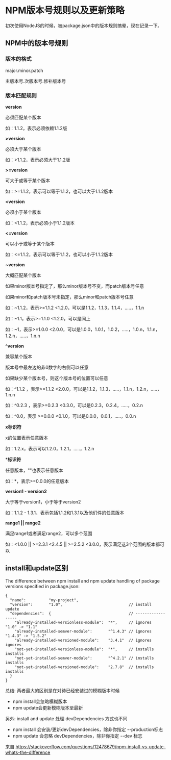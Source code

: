 # NPM版本号规则以及更新策略

初次使用NodeJS的时候，被package.json中的版本规则搞晕，现在记录一下。

## NPM中的版本号规则

### 版本的格式

major.minor.patch

主版本号.次版本号.修补版本号

### 版本匹配规则

**version**

必须匹配某个版本

如：1.1.2，表示必须依赖1.1.2版

**>version**

必须大于某个版本

如：>1.1.2，表示必须大于1.1.2版


**>=version**

可大于或等于某个版本

如：>=1.1.2，表示可以等于1.1.2，也可以大于1.1.2版本

**<version**

必须小于某个版本 

如：<1.1.2，表示必须小于1.1.2版本

**<=version**

可以小于或等于某个版本

如：<=1.1.2，表示可以等于1.1.2，也可以小于1.1.2版本

**~version**

大概匹配某个版本

如果minor版本号指定了，那么minor版本号不变，而patch版本号任意

如果minor和patch版本号未指定，那么minor和patch版本号任意

如：~1.1.2，表示>=1.1.2 <1.2.0，可以是1.1.2，1.1.3，1.1.4，.....，1.1.n 

如：~1.1，表示>=1.1.0 <1.2.0，可以是同上

如：~1，表示>=1.0.0 <2.0.0，可以是1.0.0，1.0.1，1.0.2，.....，1.0.n，1.1.n，1.2.n，.....，1.n.n

**^version**

兼容某个版本

版本号中最左边的非0数字的右侧可以任意

如果缺少某个版本号，则这个版本号的位置可以任意

如：^1.1.2 ，表示>=1.1.2 <2.0.0，可以是1.1.2，1.1.3，.....，1.1.n，1.2.n，.....，1.n.n

如：^0.2.3 ，表示>=0.2.3 <0.3.0，可以是0.2.3，0.2.4，.....，0.2.n

如：^0.0，表示 >=0.0.0 <0.1.0，可以是0.0.0，0.0.1，.....，0.0.n

**x标识符**

x的位置表示任意版本

如：1.2.x，表示可以1.2.0，1.2.1，.....，1.2.n

***标识符**

任意版本，""也表示任意版本

如：*，表示>=0.0.0的任意版本

**version1 - version2**

大于等于version1，小于等于version2

如：1.1.2 - 1.3.1，表示包括1.1.2和1.3.1以及他们件的任意版本

**range1 || range2**

满足range1或者满足range2，可以多个范围

如：<1.0.0 || >=2.3.1 <2.4.5 || >=2.5.2 <3.0.0，表示满足这3个范围的版本都可以

## install和update区别

The difference between npm install and npm update handling of package versions specified in package.json:

```
{
  "name":          "my-project",
  "version":       "1.0",                             // install   update
  "dependencies":  {                                  // ------------------
    "already-installed-versionless-module":  "*",     // ignores   "1.0" -> "1.1"
    "already-installed-semver-module":       "^1.4.3" // ignores   "1.4.3" -> "1.5.2"
    "already-installed-versioned-module":    "3.4.1"  // ignores   ignores
    "not-yet-installed-versionless-module":  "*",     // installs  installs
    "not-yet-installed-semver-module":       "^4.2.1" // installs  installs
    "not-yet-installed-versioned-module":    "2.7.8"  // installs  installs
  }
}
```

总结: 两者最大的区别是在对待已经安装过的模糊版本时候

* npm install会忽略模糊版本
* npm update会更新模糊版本至最新

另外: install and update 处理 devDependencies 方式也不同

* npm install 会安装/更新devDependencies，除非你指定 --production标志
* npm update 会忽略 devDependencies，除非你指定 --dev 标志

来自 <https://stackoverflow.com/questions/12478679/npm-install-vs-update-whats-the-difference>
